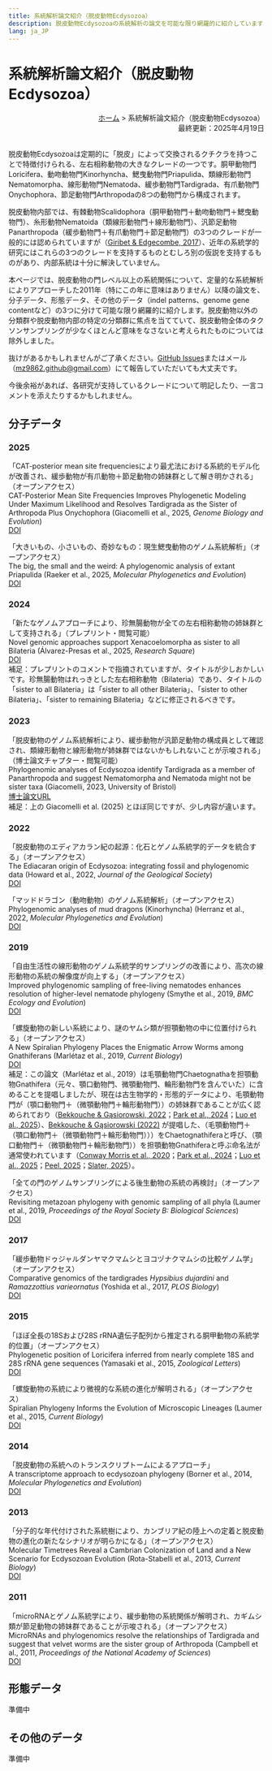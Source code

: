 ```yaml
---
title: 系統解析論文紹介（脱皮動物Ecdysozoa）
description: 脱皮動物Ecdysozoaの系統解析の論文を可能な限り網羅的に紹介しています
lang: ja_JP
---
```


<h1 id="phyloanalyses_papers_ecdysozoa">系統解析論文紹介（脱皮動物Ecdysozoa）</h1>
<div style="text-align: right;">
  <span><a href="../">ホーム</a> &gt; 系統解析論文紹介（脱皮動物Ecdysozoa）</span>
</div>
<div style="text-align: right;">最終更新：2025年4月19日</div><br>

脱皮動物Ecdysozoaは定期的に「脱皮」によって交換されるクチクラを持つことで特徴付けられる、左右相称動物の大きなクレードの一つです。胴甲動物門Loricifera、動吻動物門Kinorhyncha、鰓曳動物門Priapulida、類線形動物門Nematomorpha、線形動物門Nematoda、緩歩動物門Tardigrada、有爪動物門Onychophora、節足動物門Arthropodaの8つの動物門から構成されます。

脱皮動物内部では、有棘動物Scalidophora（胴甲動物門＋動吻動物門＋鰓曳動物門）、糸形動物Nematoida（類線形動物門＋線形動物門）、汎節足動物Panarthropoda（緩歩動物門＋有爪動物門＋節足動物門）の3つのクレードが一般的には認められていますが（[Giribet & Edgecombe, 2017](https://doi.org/10.1093/icb/icx072)）、近年の系統学的研究にはこれらの3つのクレードを支持するものとむしろ別の仮説を支持するものがあり、内部系統は十分に解決していません。

本ページでは、脱皮動物の門レベル以上の系統関係について、定量的な系統解析によりアプローチした2011年（特にこの年に意味はありません）以降の論文を、分子データ、形態データ、その他のデータ（indel patterns、genome gene contentなど）の3つに分けて可能な限り網羅的に紹介します。脱皮動物以外の分類群や脱皮動物内部の特定の分類群に焦点を当てていて、脱皮動物全体のタクソンサンプリングが少なくほとんど意味をなさないと考えられたものについては除外しました。

抜けがあるかもしれませんがご了承ください。[GitHub Issues](https://github.com/MZ9862/metazoo-jp/issues)またはメール（<mz9862.github@gmail.com>）にて報告していただいても大丈夫です。

今後余裕があれば、各研究が支持しているクレードについて明記したり、一言コメントを添えたりするかもしれません。

<h2 id="molecular_data">分子データ</h2>
<h3 id="molecular_data_2025">2025</h3>

「CAT-posterior mean site frequenciesにより最尤法における系統的モデル化が改善され、緩歩動物が有爪動物＋節足動物の姉妹群として解き明かされる」（オープンアクセス）  
CAT-Posterior Mean Site Frequencies Improves Phylogenetic Modeling Under Maximum Likelihood and Resolves Tardigrada as the Sister of Arthropoda Plus Onychophora (Giacomelli et al., 2025, *Genome Biology and Evolution*)  
[DOI](https://doi.org/10.1093/gbe/evae273)

「大きいもの、小さいもの、奇妙なもの：現生鰓曳動物のゲノム系統解析」（オープンアクセス）  
The big, the small and the weird: A phylogenomic analysis of extant Priapulida (Raeker et al., 2025, *Molecular Phylogenetics and Evolution*)  
[DOI](https://doi.org/10.1016/j.ympev.2025.108297)

<h3 id="molecular_data_2024">2024</h3>

「新たなゲノムアプローチにより、珍無腸動物が全ての左右相称動物の姉妹群として支持される」（プレプリント・閲覧可能）  
Novel genomic approaches support Xenacoelomorpha as sister to all Bilateria (Álvarez-Presas et al., 2025, *Research Square*)  
[DOI](https://doi.org/10.21203/rs.3.rs-5529390/v1)  
補足：プレプリントのコメントで指摘されていますが、タイトルが少しおかしいです。珍無腸動物はれっきとした左右相称動物（Bilateria）であり、タイトルの「sister to all Bilateria」は「sister to all other Bilateria」、「sister to other Bilateria」、「sister to remaining Bilateria」などに修正されるべきです。

<h3 id="molecular_data_2023">2023</h3>

「脱皮動物のゲノム系統解析により、緩歩動物が汎節足動物の構成員として確認され、類線形動物と線形動物が姉妹群ではないかもしれないことが示唆される」（博士論文チャプター・閲覧可能）  
Phylogenomic analyses of Ecdysozoa identify Tardigrada as a member of Panarthropoda and suggest Nematomorpha and Nematoda might not be sister taxa (Giacomelli, 2023, University of Bristol)  
[博士論文URL](https://research-information.bris.ac.uk/en/studentTheses/investigating-tricky-nodes-in-the-tree-of-life)  
補足：上の Giacomelli et al. (2025) とほぼ同じですが、少し内容が違います。

<h3 id="molecular_data_2022">2022</h3>

「脱皮動物のエディアカラン紀の起源：化石とゲノム系統学的データを統合する」（オープンアクセス）  
The Ediacaran origin of Ecdysozoa: integrating fossil and phylogenomic data (Howard et al., 2022, *Journal of the Geological Society*)  
[DOI](https://doi.org/10.1144/jgs2021-107)

「マッドドラゴン（動吻動物）のゲノム系統解析」（オープンアクセス）  
Phylogenomic analyses of mud dragons (Kinorhyncha) (Herranz et al., 2022, *Molecular Phylogenetics and Evolution*)  
[DOI](https://doi.org/10.1016/j.ympev.2021.107375)

<h3 id="molecular_data_2019">2019</h3>

「自由生活性の線形動物のゲノム系統学的サンプリングの改善により、高次の線形動物の系統の解像度が向上する」（オープンアクセス）  
Improved phylogenomic sampling of free-living nematodes enhances resolution of higher-level nematode phylogeny (Smythe et al., 2019, *BMC Ecology and Evolution*)  
[DOI](https://doi.org/10.1186/s12862-019-1444-x)

「螺旋動物の新しい系統により、謎のヤムシ類が担顎動物の中に位置付けられる」（オープンアクセス）  
A New Spiralian Phylogeny Places the Enigmatic Arrow Worms among Gnathiferans (Marlétaz et al., 2019, *Current Biology*)  
[DOI](https://doi.org/10.1016/j.cub.2018.11.042)  
補足：この論文（Marlétaz et al., 2019）は毛顎動物門Chaetognathaを担顎動物Gnathifera（元々、顎口動物門、微顎動物門、輪形動物門を含んでいた）に含めることを提唱しましたが、現在は古生物学的・形態的データにより、毛顎動物門が（顎口動物門＋（微顎動物門＋輪形動物門））の姉妹群であることが広く認められており（[Bekkouche & Gąsiorowski, 2022](https://doi.org/10.1080/14772019.2022.2109217)；[Park et al., 2024](https://doi.org/10.1126/sciadv.adi6678)；[Luo et al., 2025](https://doi.org/10.1038/s41586-025-08830-5)）、[Bekkouche & Gąsiorowski (2022)](https://doi.org/10.1080/14772019.2022.2109217) が提唱した、（毛顎動物門＋（顎口動物門＋（微顎動物門＋輪形動物門）））をChaetognathiferaと呼び、（顎口動物門＋（微顎動物門＋輪形動物門））を担顎動物Gnathiferaと呼ぶ命名法が通常使われています（[Conway Morris et al., 2020](https://doi.org/10.1017/jpa.2020.4)；[Park et al., 2024](https://doi.org/10.1126/sciadv.adi6678)；[Luo et al., 2025](https://doi.org/10.1038/s41586-025-08830-5)；[Peel, 2025](https://doi.org/10.1080/03115518.2025.2455702)；[Slater, 2025](https://doi.org/10.1098/rspb.2024.2386)）。

「全ての門のゲノムサンプリングによる後生動物の系統の再検討」（オープンアクセス）  
Revisiting metazoan phylogeny with genomic sampling of all phyla (Laumer et al., 2019, *Proceedings of the Royal Society B: Biological Sciences*)  
[DOI](https://doi.org/10.1098/rspb.2019.0831)  

<h3 id="molecular_data_2017">2017</h3>

「緩歩動物ドゥジャルダンヤマクマムシとヨコヅナクマムシの比較ゲノム学」（オープンアクセス）  
Comparative genomics of the tardigrades *Hypsibius dujardini* and *Ramazzottius varieornatus* (Yoshida et al., 2017, *PLOS Biology*)  
[DOI](https://doi.org/10.1371/journal.pbio.2002266)

<h3 id="molecular_data_2015">2015</h3>

「ほぼ全長の18Sおよび28S rRNA遺伝子配列から推定される胴甲動物の系統学的位置」（オープンアクセス）  
Phylogenetic position of Loricifera inferred from nearly complete 18S and 28S rRNA gene sequences (Yamasaki et al., 2015, *Zoological Letters*)  
[DOI](https://doi.org/10.1186/s40851-015-0017-0)

「螺旋動物の系統により微視的な系統の進化が解明される」（オープンアクセス）  
Spiralian Phylogeny Informs the Evolution of Microscopic Lineages (Laumer et al., 2015, *Current Biology*)  
[DOI](https://doi.org/10.1016/j.cub.2017.11.026)

<h3 id="molecular_data_2014">2014</h3>

「脱皮動物の系統へのトランスクリプトームによるアプローチ」  
A transcriptome approach to ecdysozoan phylogeny (Borner et al., 2014, *Molecular Phylogenetics and Evolution*)  
[DOI](https://doi.org/10.1016/j.ympev.2014.08.001)

<h3 id="molecular_data_2013">2013</h3>

「分子的な年代付けされた系統樹により、カンブリア紀の陸上への定着と脱皮動物の進化の新たなシナリオが明らかになる」（オープンアクセス）  
Molecular Timetrees Reveal a Cambrian Colonization of Land and a New Scenario for Ecdysozoan Evolution (Rota-Stabelli et al., 2013, *Current Biology*)  
[DOI](https://doi.org/10.1016/j.cub.2013.01.026)

<h3 id="molecular_data_2011">2011</h3>

「microRNAとゲノム系統学により、緩歩動物の系統関係が解明され、カギムシ類が節足動物の姉妹群であることが示唆される」（オープンアクセス）  
MicroRNAs and phylogenomics resolve the relationships of Tardigrada and suggest that velvet worms are the sister group of Arthropoda (Campbell et al., 2011, *Proceedings of the National Academy of Sciences*)  
[DOI](https://doi.org/10.1073/pnas.1105499108)

<h2 id="morphological_data">形態データ</h2>

準備中

<h2 id="other_data">その他のデータ</h2>

準備中
